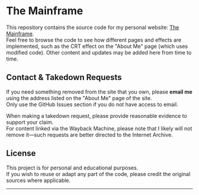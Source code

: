 # The Mainframe

This repository contains the source code for my personal website: [The Mainframe](https://sinclair-speccy.github.io/The-Mainframe/).  
Feel free to browse the code to see how different pages and effects are implemented, such as the CRT effect on the "About Me" page (which uses modified code). Other content and updates may be added here from time to time.

## Contact & Takedown Requests

If you need something removed from the site that you own, please **email me** using the address listed on the "About Me" page of the site.  
Only use the GitHub Issues section if you do not have access to email.

When making a takedown request, please provide reasonable evidence to support your claim.  
For content linked via the Wayback Machine, please note that I likely will not remove it—such requests are better directed to the Internet Archive.

## License

This project is for personal and educational purposes.  
If you wish to reuse or adapt any part of the code, please credit the original sources where applicable.

---

